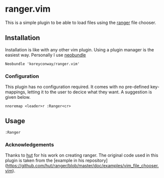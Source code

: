 # ranger.vim #
This is a simple plugin to be able to load files using the [ranger](https://github.com/hut/ranger) file chooser.

## Installation ##
Installation is like with any other vim plugin.
Using a plugin manager is the easiest way.
Personally I use [neobundle](https://github.com/Shougo/neobundle.vim)

	Neobundle 'koreyconway/ranger.vim'

### Configuration
This plugin has no configuration required.
It comes with no pre-defined key-mappings, letting it to the user
to decice what they want. A suggestion is given below.

	nnoremap <leader>r :Ranger<cr>

## Usage ##

	:Ranger

### Acknowledgements
Thanks to [hut](https://github.com/hut) for his work on creating ranger.
The original code used in this plugin is taken from the [example in his repository]
(https://github.com/hut/ranger/blob/master/doc/examples/vim_file_chooser.vim).
